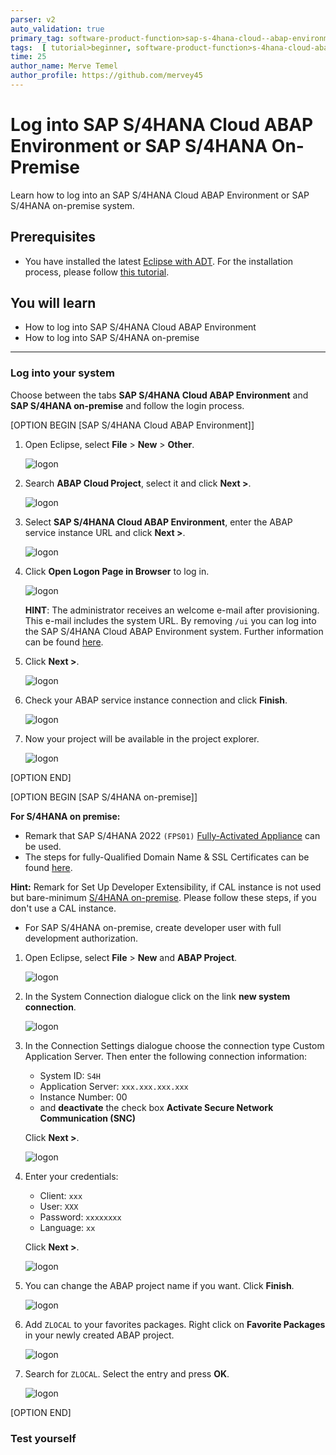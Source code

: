 ```yaml
---
parser: v2
auto_validation: true
primary_tag: software-product-function>sap-s-4hana-cloud--abap-environment
tags:  [ tutorial>beginner, software-product-function>s-4hana-cloud-abap-environment, programming-tool>abap-development, programming-tool>abap-extensibility]
time: 25
author_name: Merve Temel
author_profile: https://github.com/mervey45
---
```


# Log into SAP S/4HANA Cloud ABAP Environment or SAP S/4HANA On-Premise 
<!-- description --> Learn how to log into an SAP S/4HANA Cloud ABAP Environment or SAP S/4HANA on-premise system.

 
## Prerequisites  
- You have installed the latest [Eclipse with ADT](abap-install-adt). For the installation process, please follow [this tutorial](abap-install-adt).


## You will learn  
- How to log into SAP S/4HANA Cloud ABAP Environment
- How to log into SAP S/4HANA on-premise


---

### Log into your system

Choose between the tabs **SAP S/4HANA Cloud ABAP Environment** and **SAP S/4HANA on-premise** and follow the login process.

  [OPTION BEGIN [SAP S/4HANA Cloud ABAP Environment]] 


  1. Open Eclipse, select **File** > **New** > **Other**.

      ![logon](logon.png)

  2. Search **ABAP Cloud Project**, select it and click **Next >**.

      ![logon](logon2.png)

  3. Select **SAP S/4HANA Cloud ABAP Environment**, enter the ABAP service instance URL and click **Next >**.

      ![logon](logon3.png)

  4. Click **Open Logon Page in Browser** to log in.

      ![logon](logon4.png)

      **HINT**: The administrator receives an welcome e-mail after provisioning. This e-mail includes the system URL. By removing `/ui` you can log into the SAP S/4HANA Cloud ABAP Environment system. Further information can be found [here](https://help.sap.com/docs/SAP_S4HANA_CLOUD/6aa39f1ac05441e5a23f484f31e477e7/4b962c243a3342189f8af460cc444883.html?locale=en-US&state=DRAFT).

  5. Click **Next >**.

      ![logon](logon5.png)

  6. Check your ABAP service instance connection and click **Finish**.

      ![logon](logon6.png)

  7. Now your project will be available in the project explorer.

      ![logon](logon7.png)

  [OPTION END]

  [OPTION BEGIN [SAP S/4HANA on-premise]] 

  **For S/4HANA on premise:**
   - Remark that SAP S/4HANA 2022 `(FPS01)` [Fully-Activated Appliance](https://blogs.sap.com/2018/12/12/sap-s4hana-fully-activated-appliance-create-your-sap-s4hana-1809-system-in-a-fraction-of-the-usual-setup-time/) can be used.
   - The steps for fully-Qualified Domain Name & SSL Certificates can be found [here](https://www.sap.com/documents/2020/06/109b1be0-9e7d-0010-87a3-c30de2ffd8ff.html).

  **Hint:** Remark for Set Up Developer Extensibility, if CAL instance is not used but bare-minimum [S/4HANA on-premise](https://help.sap.com/docs/ABAP_PLATFORM_NEW/ed0e11412f9841e7ac5cd9a6799368d4/31367ef6c3e947059e0d7c1cbfcaae93.html?state=DRAFT&version=202210.latest). Please follow these steps, if you don't use a CAL instance.
   - For SAP S/4HANA on-premise, create developer user with full development authorization.


  1. Open Eclipse, select **File** > **New** and **ABAP Project**.

      ![logon](alternative.png)

  2. In the System Connection dialogue click on the link **new system connection**.

      ![logon](alternative2.png)

  3. In the Connection Settings dialogue choose the connection type Custom Application Server. Then enter the following connection information:

      - System ID: `S4H`
      - Application Server: `xxx.xxx.xxx.xxx`
      - Instance Number: 00
      - and **deactivate** the check box **Activate Secure Network Communication (SNC)**

      Click **Next >**.

      ![logon](alternative3.png)

  4. Enter your credentials:
    
      - Client: `xxx`
      - User: `XXX`
      - Password: `xxxxxxxx`
      - Language: `xx`
      
      Click **Next >**.

      ![logon](alternative5.png)

  5. You can change the ABAP project name if you want. Click **Finish**.

      ![logon](alternative6.png)

  6. Add `ZLOCAL` to your favorites packages. Right click on **Favorite Packages** in your newly created ABAP project.

      ![logon](alternative7.png)

  7. Search for `ZLOCAL`. Select the entry and press **OK**.

      ![logon](alternative8.png)

  [OPTION END]

### Test yourself
 
